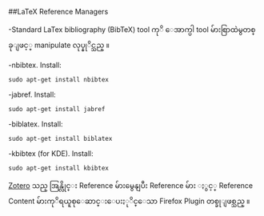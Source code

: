 ##LaTeX Reference Managers

-Standard LaTex bibliography (BibTeX) tool ကုိ ေအာက္ပါ tool မ်ားစြာထဲမွတစ္ခုျဖင့္ manipulate လုပ္နုိင္သည္ ။

-nbibtex. Install:

	sudo apt-get install nbibtex



-jabref. Install:

	sudo apt-get install jabref



-biblatex. Install:

	sudo apt-get install biblatex



-kbibtex (for KDE). Install:

	sudo apt-get install kbibtex


[Zotero](http://www.zotero.org) သည္ အြန္လိုင္း Reference မ်ားမွေနျပီး Reference မ်ား ႏွင့္ Reference Content မ်ားကုိရယူစုေဆာင္းေပးႏုိင္ေသာ Firefox Plugin တစ္ခုျဖစ္သည္ ။
